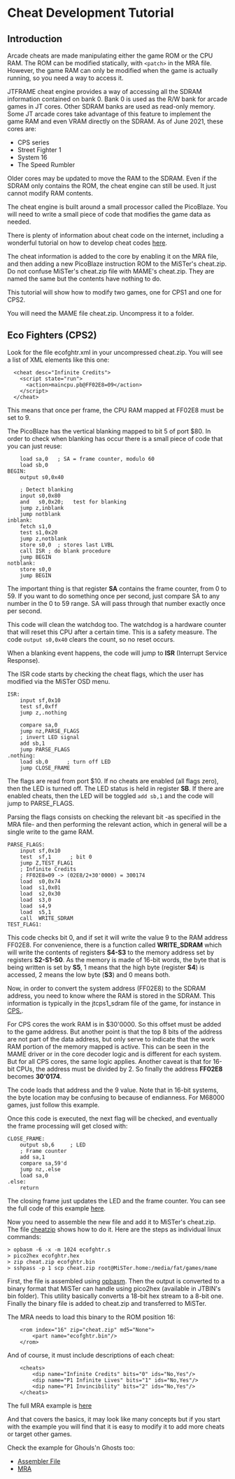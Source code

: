 # Cheat Development Tutorial

## Introduction

Arcade cheats are made manipulating either the game ROM or the CPU RAM. The
ROM can be modified statically, with `<patch>` in the MRA file. However, the
game RAM can only be modified when the game is actually running, so you need
a way to access it.

JTFRAME cheat engine provides a way of accessing all the SDRAM information
contained on bank 0. Bank 0 is used as the R/W bank for arcade games in JT
cores. Other SDRAM banks are used as read-only memory. Some JT arcade cores
take advantage of this feature to implement the game RAM and even VRAM directly
on the SDRAM. As of June 2021, these cores are:

* CPS series
* Street Fighter 1
* System 16
* The Speed Rumbler

Older cores may be updated to move the RAM to the SDRAM. Even if the SDRAM
only contains the ROM, the cheat engine can still be used. It just cannot
modify RAM contents.

The cheat engine is built around a small processor called the PicoBlaze. You
will need to write a small piece of code that modifies the game data as needed.

There is plenty of information about cheat code on the internet, including a
wonderful tutorial on how to develop cheat codes [here](http://cheat.retrogames.com/download/holycheat!.zip).

The cheat information is added to the core by enabling it on the MRA file, and
then adding a new PicoBlaze instruction ROM to the MiSTer's cheat.zip. Do not
confuse MiSTer's cheat.zip file with MAME's cheat.zip. They are named the same
but the contents have nothing to do.

This tutorial will show how to modify two games, one for CPS1 and one for CPS2.

You will need the MAME file cheat.zip. Uncompress it to a folder.

## Eco Fighters (CPS2)

Look for the file ecofghtr.xml in your uncompressed cheat.zip. You will see a
list of XML elements like this one:

```
  <cheat desc="Infinite Credits">
    <script state="run">
      <action>maincpu.pb@FF02E8=09</action>
    </script>
  </cheat>
```

This means that once per frame, the CPU RAM mapped at FF02E8 must be set to 9.

The PicoBlaze has the vertical blanking mapped to bit 5 of port $80. In order to
check when blanking has occur there is a small piece of code that you can just
reuse:

```
    load sa,0   ; SA = frame counter, modulo 60
    load sb,0
BEGIN:
    output s0,0x40

    ; Detect blanking
    input s0,0x80
    and   s0,0x20;   test for blanking
    jump z,inblank
    jump notblank
inblank:
    fetch s1,0
    test s1,0x20
    jump z,notblank
    store s0,0  ; stores last LVBL
    call ISR ; do blank procedure
    jump BEGIN
notblank:
    store s0,0
    jump BEGIN
```

The important thing is that register **SA** contains the frame counter, from
0 to 59. If you want to do something once per second, just compare SA to any
number in the 0 to 59 range. SA will pass through that number exactly once per
second.

This code will clean the watchdog too. The watchdog is a hardware counter that
will reset this CPU after a certain time. This is a safety measure. The code
`output s0,0x40` clears the count, so no reset occurs.

When a blanking event happens, the code will jump to **ISR** (Interrupt Service
Response).

The ISR code  starts by checking the cheat flags, which the user has modified
via the MiSTer OSD menu.

```
ISR:
    input sf,0x10
    test sf,0xff
    jump z,.nothing

    compare sa,0
    jump nz,PARSE_FLAGS
    ; invert LED signal
    add sb,1
    jump PARSE_FLAGS
.nothing:
    load sb,0      ; turn off LED
    jump CLOSE_FRAME
```

The flags are read from port $10. If no cheats are enabled (all flags zero),
then the LED is turned off. The LED status is held in register **SB**. If
there are enabled cheats, then the LED will be toggled `add sb,1` and the
code will jump to PARSE_FLAGS.

Parsing the flags consists on checking the relevant bit -as specified in the
MRA file- and then performing the relevant action, which in general will be
a single write to the game RAM.

```
PARSE_FLAGS:
    input sf,0x10
    test  sf,1      ; bit 0
    jump Z,TEST_FLAG1
    ; Infinite Credits
    ; FF02E8=09 -> (02E8/2+30'0000) = 300174
    load  s0,0x74
    load  s1,0x01
    load  s2,0x30
    load  s3,0
    load  s4,9
    load  s5,1
    call  WRITE_SDRAM
TEST_FLAG1:
```

This code checks bit 0, and if set it will write the value 9 to the RAM
address FF02E8. For convenience, there is a function called **WRITE_SDRAM** which
will write the contents of registers **S4-S3** to the memory address set by
registers **S2-S1-S0**. As the memory is made of 16-bit words, the byte that is
being written is set by **S5**, 1 means that the high byte (register **S4**) is
accessed, 2 means the low byte (**S3**) and 0 means both.

Now, in order to convert the system address (FF02E8) to the SDRAM address, you
need to know where the RAM is stored in the SDRAM. This information is typically
in the jtcps1_sdram file of the game, for instance in [CPS.](https://github.com/jotego/jtcps1/blob/d05f18f8981c55ada00e1b3365848cf9ba4486bb/cores/cps1/hdl/jtcps1_sdram.v#L150).

For CPS cores the work RAM is in $30'0000. So this offset must be added to the
game address. But another point is that the top 8 bits of the address are not
part of the data address, but only serve to indicate that the work RAM portion
of the memory mapped is active. This can be seen in the MAME driver or in the
core decoder logic and is different for each system. But for all CPS cores, the
same logic applies. Another caveat is that for 16-bit CPUs, the address must be
divided by 2. So finally the address **FF02E8** becomes **30'0174**.

The code loads that address and the 9 value. Note that in 16-bit systems, the
byte location may be confusing to because of endianness. For M68000 games, just
follow this example.

Once this code is executed, the next flag will be checked, and eventually the
frame processing will get closed with:

```
CLOSE_FRAME:
    output sb,6     ; LED
    ; Frame counter
    add sa,1
    compare sa,59'd
    jump nz,.else
    load sa,0
.else:
    return
```

The closing frame just updates the LED and the frame counter. You can see the
full code of this example [here](cheat/ecofghtr.s).

Now you need to assemble the new file and add it to MiSTer's cheat.zip. The
file [cheatzip](cheat/cheatzip) shows how to do it. Here are the steps as
individual linux commands:

```
> opbasm -6 -x -m 1024 ecofghtr.s
> pico2hex ecofghtr.hex
> zip cheat.zip ecofghtr.bin
> sshpass -p 1 scp cheat.zip root@MiSTer.home:/media/fat/games/mame
```

First, the file is assembled using [opbasm](https://github.com/kevinpt/opbasm).
Then the output is converted to a binary format that MiSTer can handle using
pico2hex (available in JTBIN's bin folder). This utility basically converts
a 18-bit hex stream to a 8-bit one. Finally the binary file is added to
cheat.zip and transferred to MiSTer.

The MRA needs to load this binary to the ROM position 16:

```
    <rom index="16" zip="cheat.zip" md5="None">
        <part name="ecofghtr.bin"/>
    </rom>
```

And of course, it must include descriptions of each cheat:

```
    <cheats>
        <dip name="Infinite Credits" bits="0" ids="No,Yes"/>
        <dip name="P1 Infinite Lives" bits="1" ids="No,Yes"/>
        <dip name="P1 Invincibility" bits="2" ids="No,Yes"/>
    </cheats>
```

The full MRA example is [here](https://github.com/jotego/jtcps1/blob/master/rom/mra/Eco%20Fighters%20(cheat).mra)

And that covers the basics, it may look like many concepts but if you start
with the example you will find that it is easy to modify it to add more cheats
or target other games.

Check the example for Ghouls'n Ghosts too:

* [Assembler File](cheat/ghouls.s)
* [MRA](https://github.com/jotego/jtcps1/blob/master/rom/mra/Ghouls'n%20Ghosts%20(cheat).mra)
